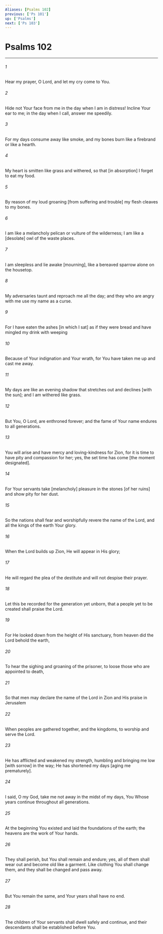 ```yaml
---
Aliases: [Psalms 102]
previous: ['Ps 101']
up: ['Psalms']
next: ['Ps 103']
---
```

# Psalms 102

***


###### 1 


Hear my prayer, O Lord, and let my cry come to You. 


###### 2 


Hide not Your face from me in the day when I am in distress! Incline Your ear to me; in the day when I call, answer me speedily. 


###### 3 


For my days consume away like smoke, and my bones burn like a firebrand or like a hearth. 


###### 4 


My heart is smitten like grass and withered, so that [in absorption] I forget to eat my food. 


###### 5 


By reason of my loud groaning [from suffering and trouble] my flesh cleaves to my bones. 


###### 6 


I am like a melancholy pelican or vulture of the wilderness; I am like a [desolate] owl of the waste places. 


###### 7 


I am sleepless and lie awake [mourning], like a bereaved sparrow alone on the housetop. 


###### 8 


My adversaries taunt and reproach me all the day; and they who are angry with me use my name as a curse. 


###### 9 


For I have eaten the ashes [in which I sat] as if they were bread and have mingled my drink with weeping 


###### 10 


Because of Your indignation and Your wrath, for You have taken me up and cast me away. 


###### 11 


My days are like an evening shadow that stretches out and declines [with the sun]; and I am withered like grass. 


###### 12 


But You, O Lord, are enthroned forever; and the fame of Your name endures to all generations. 


###### 13 


You will arise and have mercy and loving-kindness for Zion, for it is time to have pity and compassion for her; yes, the set time has come [the moment designated]. 


###### 14 


For Your servants take [melancholy] pleasure in the stones [of her ruins] and show pity for her dust. 


###### 15 


So the nations shall fear and worshipfully revere the name of the Lord, and all the kings of the earth Your glory. 


###### 16 


When the Lord builds up Zion, He will appear in His glory; 


###### 17 


He will regard the plea of the destitute and will not despise their prayer. 


###### 18 


Let this be recorded for the generation yet unborn, that a people yet to be created shall praise the Lord. 


###### 19 


For He looked down from the height of His sanctuary, from heaven did the Lord behold the earth, 


###### 20 


To hear the sighing and groaning of the prisoner, to loose those who are appointed to death, 


###### 21 


So that men may declare the name of the Lord in Zion and His praise in Jerusalem 


###### 22 


When peoples are gathered together, and the kingdoms, to worship and serve the Lord. 


###### 23 


He has afflicted and weakened my strength, humbling and bringing me low [with sorrow] in the way; He has shortened my days [aging me prematurely]. 


###### 24 


I said, O my God, take me not away in the midst of my days, You Whose years continue throughout all generations. 


###### 25 


At the beginning You existed and laid the foundations of the earth; the heavens are the work of Your hands. 


###### 26 


They shall perish, but You shall remain and endure; yes, all of them shall wear out and become old like a garment. Like clothing You shall change them, and they shall be changed and pass away. 


###### 27 


But You remain the same, and Your years shall have no end. 


###### 28 


The children of Your servants shall dwell safely and continue, and their descendants shall be established before You.
